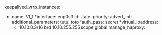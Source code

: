 keepalived_vrrp_instances:
  -  name: VI_1
    *interface: enp0s3
     id:
     state:
     priority:
     advert_int:
     additional_parameters:
       tutu: toto
    *auth_pass: secret
    *virtual_ipaddress:
       - 10.10.0.3/16 brd 10.10.255.255 scope global
    manage_haproxy:
